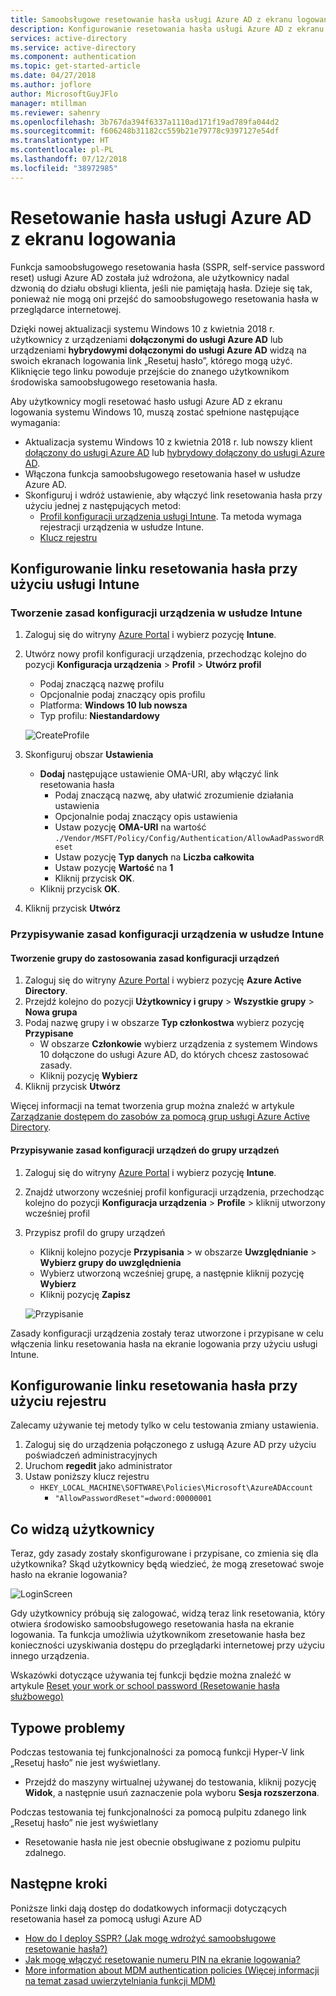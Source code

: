 ```yaml
---
title: Samoobsługowe resetowanie hasła usługi Azure AD z ekranu logowania systemu Windows 10 | Microsoft Docs
description: Konfigurowanie resetowania hasła usługi Azure AD z ekranu logowania systemu Windows 10 w przypadku zapomnienia numeru PIN
services: active-directory
ms.service: active-directory
ms.component: authentication
ms.topic: get-started-article
ms.date: 04/27/2018
ms.author: joflore
author: MicrosoftGuyJFlo
manager: mtillman
ms.reviewer: sahenry
ms.openlocfilehash: 3b767da394f6337a1110ad171f19ad789fa044d2
ms.sourcegitcommit: f606248b31182cc559b21e79778c9397127e54df
ms.translationtype: HT
ms.contentlocale: pl-PL
ms.lasthandoff: 07/12/2018
ms.locfileid: "38972985"
---
```

# <a name="azure-ad-password-reset-from-the-login-screen"></a>Resetowanie hasła usługi Azure AD z ekranu logowania

Funkcja samoobsługowego resetowania hasła (SSPR, self-service password reset) usługi Azure AD została już wdrożona, ale użytkownicy nadal dzwonią do działu obsługi klienta, jeśli nie pamiętają hasła. Dzieje się tak, ponieważ nie mogą oni przejść do samoobsługowego resetowania hasła w przeglądarce internetowej.

Dzięki nowej aktualizacji systemu Windows 10 z kwietnia 2018 r. użytkownicy z urządzeniami **dołączonymi do usługi Azure AD** lub urządzeniami **hybrydowymi dołączonymi do usługi Azure AD** widzą na swoich ekranach logowania link „Resetuj hasło”, którego mogą użyć. Kliknięcie tego linku powoduje przejście do znanego użytkownikom środowiska samoobsługowego resetowania hasła.

Aby użytkownicy mogli resetować hasło usługi Azure AD z ekranu logowania systemu Windows 10, muszą zostać spełnione następujące wymagania:

* Aktualizacja systemu Windows 10 z kwietnia 2018 r. lub nowszy klient [dołączony do usługi Azure AD](../device-management-azure-portal.md) lub [hybrydowy dołączony do usługi Azure AD](../device-management-hybrid-azuread-joined-devices-setup.md).
* Włączona funkcja samoobsługowego resetowania haseł w usłudze Azure AD.
* Skonfiguruj i wdróż ustawienie, aby włączyć link resetowania hasła przy użyciu jednej z następujących metod:
   * [Profil konfiguracji urządzenia usługi Intune](tutorial-sspr-windows.md#configure-reset-password-link-using-intune). Ta metoda wymaga rejestracji urządzenia w usłudze Intune.
   * [Klucz rejestru](tutorial-sspr-windows.md#configure-reset-password-link-using-the-registry)

## <a name="configure-reset-password-link-using-intune"></a>Konfigurowanie linku resetowania hasła przy użyciu usługi Intune

### <a name="create-a-device-configuration-policy-in-intune"></a>Tworzenie zasad konfiguracji urządzenia w usłudze Intune

1. Zaloguj się do witryny [Azure Portal](https://portal.azure.com) i wybierz pozycję **Intune**.
2. Utwórz nowy profil konfiguracji urządzenia, przechodząc kolejno do pozycji **Konfiguracja urządzenia** > **Profil** > **Utwórz profil**
   * Podaj znaczącą nazwę profilu
   * Opcjonalnie podaj znaczący opis profilu
   * Platforma: **Windows 10 lub nowsza**
   * Typ profilu: **Niestandardowy**

   ![CreateProfile][CreateProfile]

3. Skonfiguruj obszar **Ustawienia**
   * **Dodaj** następujące ustawienie OMA-URI, aby włączyć link resetowania hasła
      * Podaj znaczącą nazwę, aby ułatwić zrozumienie działania ustawienia
      * Opcjonalnie podaj znaczący opis ustawienia
      * Ustaw pozycję **OMA-URI** na wartość `./Vendor/MSFT/Policy/Config/Authentication/AllowAadPasswordReset`
      * Ustaw pozycję **Typ danych** na **Liczba całkowita**
      * Ustaw pozycję **Wartość**  na **1**
      * Kliknij przycisk **OK**.
   * Kliknij przycisk **OK**.
4. Kliknij przycisk **Utwórz**

### <a name="assign-a-device-configuration-policy-in-intune"></a>Przypisywanie zasad konfiguracji urządzenia w usłudze Intune

#### <a name="create-a-group-to-apply-device-configuration-policy-to"></a>Tworzenie grupy do zastosowania zasad konfiguracji urządzeń

1. Zaloguj się do witryny [Azure Portal](https://portal.azure.com) i wybierz pozycję **Azure Active Directory**.
2. Przejdź kolejno do pozycji **Użytkownicy i grupy** > **Wszystkie grupy** > **Nowa grupa**
3. Podaj nazwę grupy i w obszarze **Typ członkostwa** wybierz pozycję **Przypisane**
   * W obszarze **Członkowie** wybierz urządzenia z systemem Windows 10 dołączone do usługi Azure AD, do których chcesz zastosować zasady.
   * Kliknij pozycję **Wybierz**
4. Kliknij przycisk **Utwórz**

Więcej informacji na temat tworzenia grup można znaleźć w artykule [Zarządzanie dostępem do zasobów za pomocą grup usługi Azure Active Directory](../fundamentals/active-directory-manage-groups.md).

#### <a name="assign-device-configuration-policy-to-device-group"></a>Przypisywanie zasad konfiguracji urządzeń do grupy urządzeń

1. Zaloguj się do witryny [Azure Portal](https://portal.azure.com) i wybierz pozycję **Intune**.
2. Znajdź utworzony wcześniej profil konfiguracji urządzenia, przechodząc kolejno do pozycji **Konfiguracja urządzenia** > **Profile** > kliknij utworzony wcześniej profil
3. Przypisz profil do grupy urządzeń 
   * Kliknij kolejno pozycje **Przypisania** > w obszarze **Uwzględnianie** > **Wybierz grupy do uwzględnienia**
   * Wybierz utworzoną wcześniej grupę, a następnie kliknij pozycję **Wybierz**
   * Kliknij pozycję **Zapisz**

   ![Przypisanie][Assignment]

Zasady konfiguracji urządzenia zostały teraz utworzone i przypisane w celu włączenia linku resetowania hasła na ekranie logowania przy użyciu usługi Intune.

## <a name="configure-reset-password-link-using-the-registry"></a>Konfigurowanie linku resetowania hasła przy użyciu rejestru

Zalecamy używanie tej metody tylko w celu testowania zmiany ustawienia.

1. Zaloguj się do urządzenia połączonego z usługą Azure AD przy użyciu poświadczeń administracyjnych
2. Uruchom **regedit** jako administrator
3. Ustaw poniższy klucz rejestru
   * `HKEY_LOCAL_MACHINE\SOFTWARE\Policies\Microsoft\AzureADAccount`
      * `"AllowPasswordReset"=dword:00000001`

## <a name="what-do-users-see"></a>Co widzą użytkownicy

Teraz, gdy zasady zostały skonfigurowane i przypisane, co zmienia się dla użytkownika? Skąd użytkownicy będą wiedzieć, że mogą zresetować swoje hasło na ekranie logowania?

![LoginScreen][LoginScreen]

Gdy użytkownicy próbują się zalogować, widzą teraz link resetowania, który otwiera środowisko samoobsługowego resetowania hasła na ekranie logowania. Ta funkcja umożliwia użytkownikom zresetowanie hasła bez konieczności uzyskiwania dostępu do przeglądarki internetowej przy użyciu innego urządzenia.

Wskazówki dotyczące używania tej funkcji będzie można znaleźć w artykule [Reset your work or school password (Resetowanie hasła służbowego)](../active-directory-passwords-update-your-own-password.md#reset-password-at-sign-in)

## <a name="common-issues"></a>Typowe problemy

Podczas testowania tej funkcjonalności za pomocą funkcji Hyper-V link „Resetuj hasło” nie jest wyświetlany.

* Przejdź do maszyny wirtualnej używanej do testowania, kliknij pozycję **Widok**, a następnie usuń zaznaczenie pola wyboru **Sesja rozszerzona**.

Podczas testowania tej funkcjonalności za pomocą pulpitu zdanego link „Resetuj hasło” nie jest wyświetlany

* Resetowanie hasła nie jest obecnie obsługiwane z poziomu pulpitu zdalnego.

## <a name="next-steps"></a>Następne kroki

Poniższe linki dają dostęp do dodatkowych informacji dotyczących resetowania haseł za pomocą usługi Azure AD

* [How do I deploy SSPR? (Jak mogę wdrożyć samoobsługowe resetowanie hasła?)](howto-sspr-deployment.md)
* [Jak mogę włączyć resetowanie numeru PIN na ekranie logowania?](https://docs.microsoft.com/intune/device-windows-pin-reset)
* [More information about MDM authentication policies (Więcej informacji na temat zasad uwierzytelniania funkcji MDM)](https://docs.microsoft.com/windows/client-management/mdm/policy-csp-authentication)

[CreateProfile]: ./media/tutorial-sspr-windows/create-profile.png "Tworzenie profilu konfiguracji urządzenia usługi Intune w celu włączenia linku resetowania hasła na ekranie logowania systemu Windows 10"
[Assignment]: ./media/tutorial-sspr-windows/profile-assignment.png "Przypisywanie zasad konfiguracji urządzenia usługi Intune do grupy urządzeń z systemem Windows 10"
[LoginScreen]: ./media/tutorial-sspr-windows/logon-reset-password.png "Link resetowania hasła na ekranie logowania systemu Windows 10"
